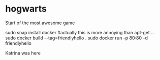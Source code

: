# hogwarts

Start of the most awesome game

sudo snap install docker #actually this is more annoying than apt-get ...
sudo docker build --tag=friendlyhello .
sudo docker run -p 80:80 -d friendlyhello

Katrina was here
